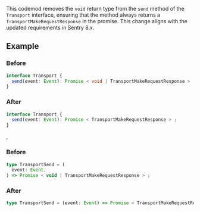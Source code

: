 This codemod removes the `void` return type from the `send` method of the `Transport` interface, ensuring that the method always returns a `TransportMakeRequestResponse` in the promise. This change aligns with the updated requirements in Sentry 8.x.

## Example

### Before

```ts
interface Transport {
  send(event: Event): Promise < void | TransportMakeRequestResponse > ;
}
```

### After

```ts
interface Transport {
  send(event: Event): Promise < TransportMakeRequestResponse > ;
}
```
,
### Before

```ts
type TransportSend = (
  event: Event,
) => Promise < void | TransportMakeRequestResponse > ;
```

### After

```ts
type TransportSend = (event: Event) => Promise < TransportMakeRequestResponse > ;
```

